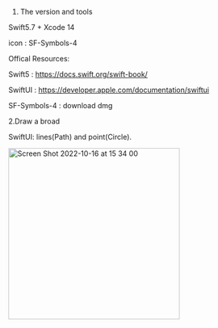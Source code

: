 1. The version and tools

Swift5.7 + Xcode 14

icon : SF-Symbols-4

Offical Resources:

Swift5 : https://docs.swift.org/swift-book/

SwiftUI : https://developer.apple.com/documentation/swiftui

SF-Symbols-4 : download dmg

2.Draw a broad

SwiftUI: lines(Path) and point(Circle).

<img width="339" alt="Screen Shot 2022-10-16 at 15 34 00" src="https://user-images.githubusercontent.com/100770743/196061652-38b8b9ec-32dd-42d3-9337-ce61c50d8e04.png">
